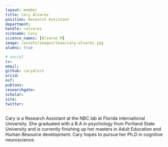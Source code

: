 ```yaml
---
layout: member
title: Cary Alvarez
position: Research Assistant
department:
handle: calvarez
nickname: Cary
science_names: [Alvarez M]
image: /assets/images/team/cary-alvarez.jpg
alumni: true

# social
cv:
email:
github: caryalvrz
orcid:
osf:
publons:
researchgate:
scholar:
site:
twitter:
---
```

Cary is a Research Assistant at the NBC lab at Florida international University. She graduated with a B.A in psychology from Portland State University and is currently finishing up her masters in Adult Education and Human Resource development. Cary hopes to pursue her Ph.D in cognitive neuroscience.
